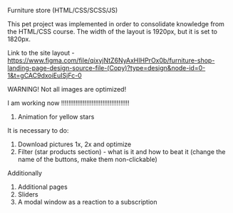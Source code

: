 Furniture store (HTML/CSS/SCSS/JS)

This pet project was implemented in order to consolidate knowledge from the HTML/CSS course. The width of the layout is 1920px, but it is set to 1820px.

Link to the site layout - https://www.figma.com/file/qixyjNtZ6NyAxHIHPrOx0b/furniture-shop-landing-page-design-source-file-(Copy)?type=design&node-id=0-1&t=gCAC9dxoiEuISjFc-0

WARNING! Not all images are optimized!

I am working now !!!!!!!!!!!!!!!!!!!!!!!!!!!!!!!!!!!!!!

1. Animation for yellow stars

It is necessary to do:

1. Download pictures 1x, 2x and optimize
2. Filter (star products section) - what is it and how to beat it (change the name of the buttons, make them non-clickable)

Additionally

1. Additional pages
2. Sliders
3. A modal window as a reaction to a subscription
